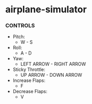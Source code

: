 # airplane-simulator

### CONTROLS
  - Pitch:
    - W - S
  - Roll:
    - A - D
  - Yaw:
    - LEFT ARROW - RIGHT ARROW
  - Sticky Throttle:
    - UP ARROW - DOWN ARROW
  - Increase Flaps:
    - F
  - Decrease Flaps:
    - V
